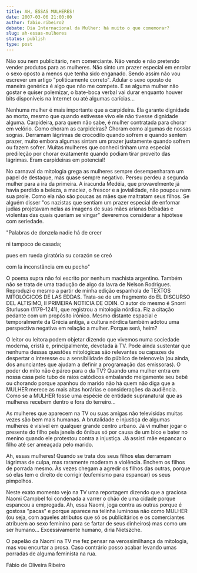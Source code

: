 ```yaml
---
title: AH, ESSAS MULHERES!
date: 2007-03-06 21:00:00
author: fabio.ribeiro2
debate: Dia Internacional da Mulher: há muito o que comemorar?
slug: ah-essas-mulheres
status: publish 
type: post
---
```


  

  

  

Não sou nem publicitário, nem comerciante. Não vendo e não pretendo vender produtos para as mulheres. Não sinto um prazer especial em enrolar o sexo oposto a menos que tenha sido enganado. Sendo assim não vou escrever um artigo "politicamente correto". Adular o sexo oposto de maneira genérica é algo que não me compete. E se alguma mulher não gostar e quiser polemizar, o bate-boca verbal vai durar enquanto houver bits disponíveis na Internet ou até algumas carícias...  

Nenhuma mulher é mais importante que a carpideira. Ela garante dignidade ao morto, mesmo que quando estivesse vivo ele não tivesse dignidade alguma. Carpideira, para quem não sabe, é mulher contratada para chorar em velório. Como choram as carpideiras? Choram como algumas de nossas sogras. Derramam lágrimas de crocodilo quando sofrem e quando sentem prazer, muito embora algumas sintam um prazer justamente quando sofrem ou fazem sofrer. Muitas mulheres que conheci tinham uma especial predileção por chorar exatamente quando podiam tirar proveito das lágrimas. Eram carpideiras em potencial!  

No carnaval da mitologia grega as mulheres sempre desempenharam um papel de destaque, mas quase sempre negativo. Perseu perdeu a segunda mulher para a ira da primeira. A iracunda Medéia, que provavelmente já havia perdido a beleza, a maciez, o frescor e a jovialidade, não poupou nem sua prole. Como ela não são poucas as mães que maltratam seus filhos. Se alguém disser "os nazistas que sentiam um prazer especial de enfornar judias projetavam nelas as imagens de suas mães arianas bêbadas e violentas das quais queriam se vingar" deveremos considerar a hipótese com seriedade.   

"Palabras de donzela nadie há de creer  

ni tampoco de casada;  

pues em rueda giratória su corazón se creó  

com la inconstância em eu pecho"  

O poema supra não foi escrito por nenhum machista argentino. Também não se trata de uma tradução de algo da lavra de Nelson Rodrigues. Reproduzi o mesmo a partir de minha edição espanhola de TEXTOS MITOLÓGICOS DE LAS EDDAS. Trata-se de um fragmento do EL DISCURSO DEL ALTISIMO, II PRIMEIRA NOTICIA DE ODIN. O autor do mesmo é Snorri Sturluson (1179-1241), que registrou a mitologia nórdica. Fiz a citação pedante com um propósito irônico. Mesmo distante espacial e temporalmente da Grécia antiga, a cultura nórdica também adotou uma perspectiva negativa em relação a mulher. Porque será, heim?   

O leitor ou leitora podem objetar dizendo que vivemos numa sociedade moderna, cristã e, principalmente, devotada à TV. Pode ainda sustentar que nenhuma dessas questões mitológicas são relevantes ou capazes de despertar o interesse ou a sensibilidade do público de telenovela (ou ainda, dos anunciantes que ajudam a definir a programação das emissoras). O poder do mito não é páreo para o da TV? Quando uma mulher entra em nossa casa pelo tubo de raios catódicos embalando meigamente seu bebê ou chorando porque apanhou do marido não há quem não diga que a MULHER merece as mais altas horárias e considerações da audiência. Como se a MULHER fosse uma espécie de entidade supranatural que as mulheres recebem dentro e fora do terreiro...  

As mulheres que aparecem na TV ou suas amigas não televisidas muitas vezes são bem mais humanas. A brutalidade e injustiça de algumas mulheres é visível em qualquer grande centro urbano. Já vi mulher jogar o presente do filho pela janela do ônibus só por causa de um bico e bater no menino quando ele protestou contra a injustiça. Já assisti mãe espancar o filho até ser ameaçada pelo marido.   

Ah, essas mulheres! Quando se trata dos seus filhos elas derramam lágrimas de culpa, mas raramente moderam a violência. Enchem os filhos de porrada mesmo. Às vezes chegam a agredir os filhos das outras, porque só elas tem o direito de corrigir (eufemismo para espancar) os seus pimpolhos.  

Neste exato momento vejo na TV uma reportagem dizendo que a graciosa Naomi Campbel foi condenada a varrer o chão de uma cidade porque espancou a empregada. Ah, essa Naomi, joga contra as outras porque é gostosa "pacas" e porque aparece na telinha luminosa não como MULHER (ou seja, com aqueles atributos que só os publicitários e os comerciantes atribuem ao sexo feminino para se fartar de seus dinheiros) mas como um ser humano... Excessivamente humano, diria Nietszche.   

O papelão da Naomi na TV me fez pensar na verossimilhança da mitologia, mas vou encurtar a prosa. Caso contrário posso acabar levando umas porradas de alguma feminista na rua.  

  

  

Fábio de Oliveira Ribeiro
